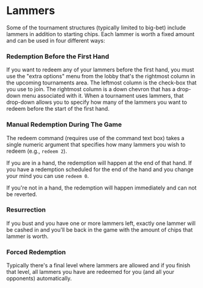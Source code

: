# Lammers

Some of the tournament structures (typically limited to big-bet)
include lammers in addition to starting chips.  Each lammer is worth a
fixed amount and can be used in four different ways:

### Redemption Before the First Hand

If you want to redeem any of your lammers before the first hand, you
must use the "extra options" menu from the lobby that's the rightmost
column in the upcoming tournaments area.  The leftmost column is the
check-box that you use to join.  The rightmost column is a down
chevron that has a drop-down menu associated with it.  When a
tournament uses lammers, that drop-down allows you to specify how many
of the lammers you want to redeem before the start of the first hand.

### Manual Redemption During The Game

The redeem command (requires use of the command text box) takes a
single numeric argument that specifies how many lammers you wish to
redeem (e.g., `redeem 2`).

If you are in a hand, the redemption will happen at the end of that
hand.  If you have a redemption scheduled for the end of the hand and
you change your mind you can use `redeem 0`.

If you're not in a hand, the redemption will happen immediately and can
not be reverted.

### Resurrection

If you bust and you have one or more lammers left, exactly one lammer
will be cashed in and you'll be back in the game with the amount of
chips that lammer is worth.

### Forced Redemption

Typically there's a final level where lammers are allowed and if you
finish that level, all lammers you have are redeemed for you (and all
your opponents) automatically.
